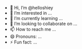 - 👋 Hi, I’m @helloshiey
- 👀 I’m interested in ...
- 🌱 I’m currently learning ...
- 💞️ I’m looking to collaborate on ...
- 📫 How to reach me ...
- 😄 Pronouns: ...
- ⚡ Fun fact: ...

<!---
helloshiey/helloshiey is a ✨ special ✨ repository because its `README.md` (this file) appears on your GitHub profile.
You can click the Preview link to take a look at your changes.
--->

